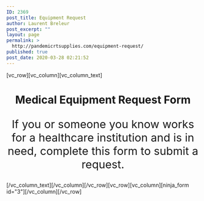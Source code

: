 ```yaml
---
ID: 2369
post_title: Equipment Request
author: Laurent Breleur
post_excerpt: ""
layout: page
permalink: >
  http://pandemicrtsupplies.com/equipment-request/
published: true
post_date: 2020-03-28 02:21:52
---
```

<p>[vc_row][vc_column][vc_column_text]</p>
<h1 style="text-align: center;">Medical Equipment Request Form</h1>
<p style="text-align: center; font-size: 1.8rem;">
If you or someone you know works for a healthcare institution and is in need, complete this form to submit a request.</p>
<p>[/vc_column_text][/vc_column][/vc_row][vc_row][vc_column][ninja_form id="3"][/vc_column][/vc_row]</p>